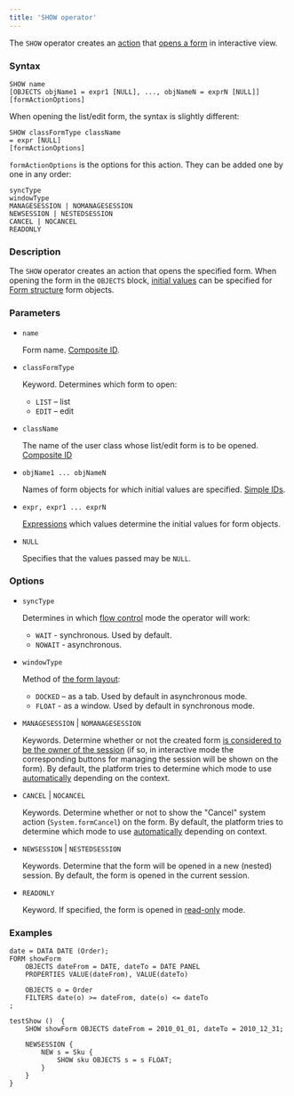 ```yaml
---
title: 'SHOW operator'
---
```


The `SHOW` operator creates an [action](Actions.md) that [opens a form](In_an_interactive_view_SHOW_DIALOG.md) in interactive view. 

### Syntax

```
SHOW name 
[OBJECTS objName1 = expr1 [NULL], ..., objNameN = exprN [NULL]]
[formActionOptions] 
```

When opening the list/edit form, the syntax is slightly different:

```
SHOW classFormType className
= expr [NULL]
[formActionOptions] 
```

`formActionOptions` is the options for this action. They can be added one by one in any order:

```
syncType
windowType
MANAGESESSION | NOMANAGESESSION
NEWSESSION | NESTEDSESSION
CANCEL | NOCANCEL
READONLY
```

### Description

The `SHOW` operator creates an action that opens the specified form. When opening the form in the `OBJECTS` block, [initial values](Open_form.md#params) can be specified for [Form structure](Form_structure.md) form objects.

### Parameters

- `name`

    Form name. [Composite ID](IDs.md#cid).

- `classFormType`

    Keyword. Determines which form to open:

    - `LIST` – list
    - `EDIT` – edit

- `className`

    The name of the user class whose list/edit form is to be opened. [Composite ID](IDs.md#cid)

- `objName1 ... objNameN`

    Names of form objects for which initial values are specified. [Simple IDs](IDs.md#id).

- `expr, expr1 ... exprN`

    [Expressions](Expression.md) which values determine the initial values for form objects.

- `NULL`

    Specifies that the values passed may be `NULL`.

### Options

- `syncType`

    Determines in which [flow control](In_an_interactive_view_SHOW_DIALOG.md#flow) mode the operator will work:

    - `WAIT` - synchronous. Used by default.
    - `NOWAIT` - asynchronous.

- `windowType`

    Method of [the form layout](In_an_interactive_view_SHOW_DIALOG.md#location):

    - `DOCKED` – as a tab. Used by default in asynchronous mode.
    - `FLOAT` - as a window. Used by default in synchronous mode.

- `MANAGESESSION` | `NOMANAGESESSION`

    Keywords. Determine whether or not the created form [is considered to be the owner of the session](Interactive_view.md#owner) (if so, in interactive mode the corresponding buttons for managing the session will be shown on the form). By default, the platform tries to determine which mode to use [automatically](Interactive_view.md#sysactions) depending on the context.

- `CANCEL` | `NOCANCEL`

    Keywords. Determine whether or not to show the "Cancel" system action (`System.formCancel`) on the form. By default, the platform tries to determine which mode to use [automatically](Interactive_view.md#sysactions) depending on context.

- `NEWSESSION` | `NESTEDSESSION`

    Keywords. Determine that the form will be opened in a new (nested) session. By default, the form is opened in the current session.

- `READONLY`

    Keyword. If specified, the form is opened in [read-only](In_an_interactive_view_SHOW_DIALOG.md#extra) mode.

### Examples

```lsf
date = DATA DATE (Order);
FORM showForm
    OBJECTS dateFrom = DATE, dateTo = DATE PANEL
    PROPERTIES VALUE(dateFrom), VALUE(dateTo)

    OBJECTS o = Order
    FILTERS date(o) >= dateFrom, date(o) <= dateTo
;

testShow ()  {
    SHOW showForm OBJECTS dateFrom = 2010_01_01, dateTo = 2010_12_31;

    NEWSESSION {
        NEW s = Sku {
            SHOW sku OBJECTS s = s FLOAT;
        }
    }
}
```
